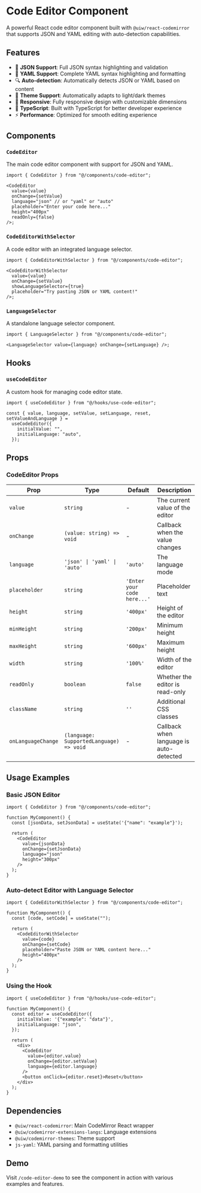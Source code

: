 # Code Editor Component

A powerful React code editor component built with `@uiw/react-codemirror` that supports JSON and YAML editing with auto-detection capabilities.

## Features

- 🚀 **JSON Support**: Full JSON syntax highlighting and validation
- 📝 **YAML Support**: Complete YAML syntax highlighting and formatting
- 🔍 **Auto-detection**: Automatically detects JSON or YAML based on content
- 🌙 **Theme Support**: Automatically adapts to light/dark themes
- 📱 **Responsive**: Fully responsive design with customizable dimensions
- 🎯 **TypeScript**: Built with TypeScript for better developer experience
- ⚡ **Performance**: Optimized for smooth editing experience

## Components

### `CodeEditor`

The main code editor component with support for JSON and YAML.

```tsx
import { CodeEditor } from "@/components/code-editor";

<CodeEditor
  value={value}
  onChange={setValue}
  language="json" // or "yaml" or "auto"
  placeholder="Enter your code here..."
  height="400px"
  readOnly={false}
/>;
```

### `CodeEditorWithSelector`

A code editor with an integrated language selector.

```tsx
import { CodeEditorWithSelector } from "@/components/code-editor";

<CodeEditorWithSelector
  value={value}
  onChange={setValue}
  showLanguageSelector={true}
  placeholder="Try pasting JSON or YAML content!"
/>;
```

### `LanguageSelector`

A standalone language selector component.

```tsx
import { LanguageSelector } from "@/components/code-editor";

<LanguageSelector value={language} onChange={setLanguage} />;
```

## Hooks

### `useCodeEditor`

A custom hook for managing code editor state.

```tsx
import { useCodeEditor } from "@/hooks/use-code-editor";

const { value, language, setValue, setLanguage, reset, setValueAndLanguage } =
  useCodeEditor({
    initialValue: "",
    initialLanguage: "auto",
  });
```

## Props

### CodeEditor Props

| Prop               | Type                                    | Default                     | Description                             |
| ------------------ | --------------------------------------- | --------------------------- | --------------------------------------- |
| `value`            | `string`                                | -                           | The current value of the editor         |
| `onChange`         | `(value: string) => void`               | -                           | Callback when the value changes         |
| `language`         | `'json' \| 'yaml' \| 'auto'`            | `'auto'`                    | The language mode                       |
| `placeholder`      | `string`                                | `'Enter your code here...'` | Placeholder text                        |
| `height`           | `string`                                | `'400px'`                   | Height of the editor                    |
| `minHeight`        | `string`                                | `'200px'`                   | Minimum height                          |
| `maxHeight`        | `string`                                | `'600px'`                   | Maximum height                          |
| `width`            | `string`                                | `'100%'`                    | Width of the editor                     |
| `readOnly`         | `boolean`                               | `false`                     | Whether the editor is read-only         |
| `className`        | `string`                                | `''`                        | Additional CSS classes                  |
| `onLanguageChange` | `(language: SupportedLanguage) => void` | -                           | Callback when language is auto-detected |

## Usage Examples

### Basic JSON Editor

```tsx
import { CodeEditor } from "@/components/code-editor";

function MyComponent() {
  const [jsonData, setJsonData] = useState('{"name": "example"}');

  return (
    <CodeEditor
      value={jsonData}
      onChange={setJsonData}
      language="json"
      height="300px"
    />
  );
}
```

### Auto-detect Editor with Language Selector

```tsx
import { CodeEditorWithSelector } from "@/components/code-editor";

function MyComponent() {
  const [code, setCode] = useState("");

  return (
    <CodeEditorWithSelector
      value={code}
      onChange={setCode}
      placeholder="Paste JSON or YAML content here..."
      height="400px"
    />
  );
}
```

### Using the Hook

```tsx
import { useCodeEditor } from "@/hooks/use-code-editor";

function MyComponent() {
  const editor = useCodeEditor({
    initialValue: '{"example": "data"}',
    initialLanguage: "json",
  });

  return (
    <div>
      <CodeEditor
        value={editor.value}
        onChange={editor.setValue}
        language={editor.language}
      />
      <button onClick={editor.reset}>Reset</button>
    </div>
  );
}
```

## Dependencies

- `@uiw/react-codemirror`: Main CodeMirror React wrapper
- `@uiw/codemirror-extensions-langs`: Language extensions
- `@uiw/codemirror-themes`: Theme support
- `js-yaml`: YAML parsing and formatting utilities

## Demo

Visit `/code-editor-demo` to see the component in action with various examples and features.
